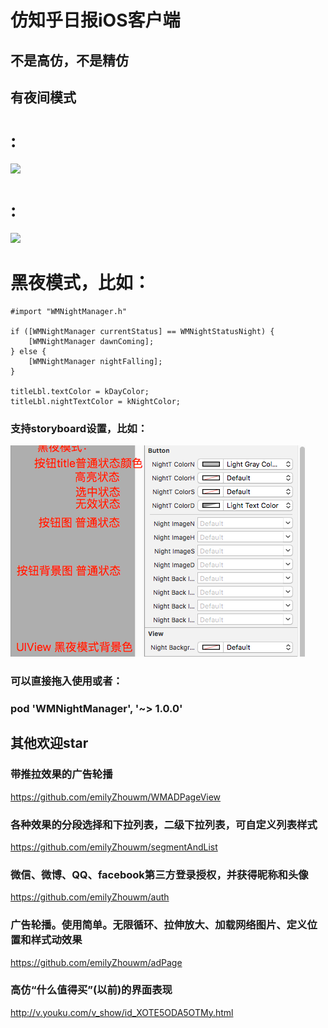 # 仿知乎日报iOS客户端
## 不是高仿，不是精仿
## 有夜间模式
# :
![](./zhihu.gif)
# :
![](./zhihu2.gif)

# 黑夜模式，比如：
	#import "WMNightManager.h"
	
    if ([WMNightManager currentStatus] == WMNightStatusNight) {
        [WMNightManager dawnComing];
    } else {
        [WMNightManager nightFalling];
    }
    
	titleLbl.textColor = kDayColor;
	titleLbl.nightTextColor = kNightColor;

### 支持storyboard设置，比如：
    
![](./tip.png)

### 可以直接拖入使用或者：                         
### pod 'WMNightManager', '~> 1.0.0'

## 其他欢迎star
### 带推拉效果的广告轮播
https://github.com/emilyZhouwm/WMADPageView
### 各种效果的分段选择和下拉列表，二级下拉列表，可自定义列表样式
https://github.com/emilyZhouwm/segmentAndList
### 微信、微博、QQ、facebook第三方登录授权，并获得昵称和头像
https://github.com/emilyZhouwm/auth
### 广告轮播。使用简单。无限循环、拉伸放大、加载网络图片、定义位置和样式动效果
https://github.com/emilyZhouwm/adPage

### 高仿“什么值得买”(以前)的界面表现
http://v.youku.com/v_show/id_XOTE5ODA5OTMy.html